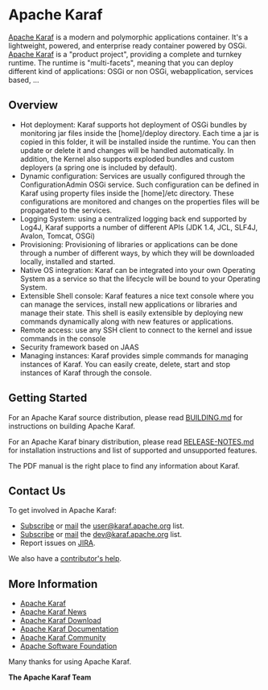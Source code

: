 <!--
    Licensed to the Apache Software Foundation (ASF) under one
    or more contributor license agreements.  See the NOTICE file
    distributed with this work for additional information
    regarding copyright ownership.  The ASF licenses this file
    to you under the Apache License, Version 2.0 (the
    "License"); you may not use this file except in compliance
    with the License.  You may obtain a copy of the License at

      http://www.apache.org/licenses/LICENSE-2.0

    Unless required by applicable law or agreed to in writing,
    software distributed under the License is distributed on an
    "AS IS" BASIS, WITHOUT WARRANTIES OR CONDITIONS OF ANY
    KIND, either express or implied.  See the License for the
    specific language governing permissions and limitations
    under the License.
-->

# Apache Karaf

[Apache Karaf](http://karaf.apache.org) is a modern and polymorphic applications container.
It's a lightweight, powered, and enterprise ready container powered by OSGi.
[Apache Karaf](http://karaf.apache.org) is a "product project", providing a complete and turnkey runtime. The runtime is
"multi-facets", meaning that you can deploy different kind of applications: OSGi or non OSGi, webapplication, services based, ...

## Overview

* Hot deployment: Karaf supports hot deployment of OSGi bundles by monitoring
    jar files inside the [home]/deploy directory. Each time a jar is copied in this folder,
    it will be installed inside the runtime. You can then update or delete it and changes will
    be handled automatically. In addition, the Kernel also supports exploded bundles and custom
    deployers (a spring one is included by default).
* Dynamic configuration: Services are usually configured through the ConfigurationAdmin OSGi
    service. Such configuration can be defined in Karaf using property files inside
    the [home]/etc directory. These configurations are monitored and changes on the properties
    files will be propagated to the services.
* Logging System: using a centralized logging back end supported by Log4J, Karaf
    supports a number of different APIs (JDK 1.4, JCL, SLF4J, Avalon, Tomcat, OSGi)
* Provisioning: Provisioning of libraries or applications can be done through a number of
    different ways, by which they will be downloaded locally, installed and started.
* Native OS integration: Karaf can be integrated into your own Operating System as
    a service so that the lifecycle will be bound to your Operating System.
* Extensible Shell console: Karaf features a nice text console where you can manage the
    services, install new applications or libraries and manage their state. This shell is easily
    extensible by deploying new commands dynamically along with new features or applications.
* Remote access: use any SSH client to connect to the kernel and issue commands in the console
* Security framework based on JAAS
* Managing instances: Karaf provides simple commands for managing instances of Karaf.
    You can easily create, delete, start and stop instances of Karaf through the console.

## Getting Started

For an Apache Karaf source distribution, please read [BUILDING.md](https://github.com/apache/karaf/BUILDING.md) for instructions on building Apache Karaf.

For an Apache Karaf binary distribution, please read [RELEASE-NOTES.md](https://github.com/apache/karaf/RELEASE-NOTES.md) for installation instructions and list of supported
and unsupported features.

The PDF manual is the right place to find any information about Karaf.

## Contact Us

To get involved in Apache Karaf:

* [Subscribe](mailto:user-subscribe@karaf.apache.org) or [mail](mailto:user@karaf.apache.org) the [user@karaf.apache.org](http://mail-archives.apache.org/mod_mbox/karaf-user/) list.
* [Subscribe](mailto:dev-subscribe@karaf.apache.org) or [mail](mailto:dev@karaf.apache.org) the [dev@karaf.apache.org](http://mail-archives.apache.org/mod_mbox/karaf-dev/) list.
* Report issues on [JIRA](https://issues.apache.org/jira/browse/KARAF).

We also have a [contributor's help](http://karaf.apache.org/community.html#contribute).

## More Information

* [Apache Karaf](http://karaf.apache.org)
* [Apache Karaf News](http://karaf.apache.org/news.html)
* [Apache Karaf Download](http://karaf.apache.org/download.html)
* [Apache Karaf Documentation](http://karaf.apache.org/documentation.html)
* [Apache Karaf Community](http://karaf.apache.org/community.html)
* [Apache Software Foundation](https://www.apache.org)

Many thanks for using Apache Karaf.

**The Apache Karaf Team**
